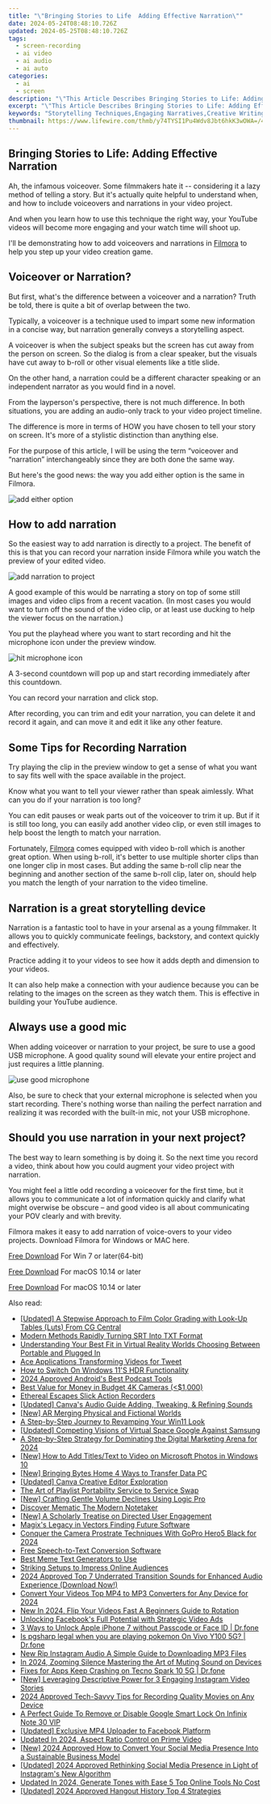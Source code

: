 ```yaml
---
title: "\"Bringing Stories to Life  Adding Effective Narration\""
date: 2024-05-24T08:48:10.726Z
updated: 2024-05-25T08:48:10.726Z
tags: 
  - screen-recording
  - ai video
  - ai audio
  - ai auto
categories: 
  - ai
  - screen
description: "\"This Article Describes Bringing Stories to Life: Adding Effective Narration\""
excerpt: "\"This Article Describes Bringing Stories to Life: Adding Effective Narration\""
keywords: "Storytelling Techniques,Engaging Narratives,Creative Writing Tips,Impactful Storytelling,Compelling Stories,Effective Storytelling Strategies,Dynamic Narration Methods"
thumbnail: https://www.lifewire.com/thmb/y74TYSI1Pu4Wdv8Jbt6hkK3wOWA=/400x300/filters:no_upscale():max_bytes(150000):strip_icc()/high-angle-view-of-man-holding-camera-at-table-877994880-5b1e840e3037130036d9bc07-ad7221e1c34b4f9db5991a98ddc0a775.jpg
---
```


## Bringing Stories to Life: Adding Effective Narration

Ah, the infamous voiceover. Some filmmakers hate it -- considering it a lazy method of telling a story. But it's actually quite helpful to understand when, and how to include voiceovers and narrations in your video project.

And when you learn how to use this technique the right way, your YouTube videos will become more engaging and your watch time will shoot up.

I'll be demonstrating how to add voiceovers and narrations in [Filmora](https://tools.techidaily.com/wondershare/filmora/download/) to help you step up your video creation game.

## Voiceover or Narration?

But first, what's the difference between a voiceover and a narration? Truth be told, there is quite a bit of overlap between the two.

Typically, a voiceover is a technique used to impart some new information in a concise way, but narration generally conveys a storytelling aspect.

A voiceover is when the subject speaks but the screen has cut away from the person on screen. So the dialog is from a clear speaker, but the visuals have cut away to b-roll or other visual elements like a title slide.

On the other hand, a narration could be a different character speaking or an independent narrator as you would find in a novel.

From the layperson's perspective, there is not much difference. In both situations, you are adding an audio-only track to your video project timeline.

The difference is more in terms of HOW you have chosen to tell your story on screen. It's more of a stylistic distinction than anything else.

For the purpose of this article, I will be using the term “voiceover and “narration” interchangeably since they are both done the same way.

But here's the good news: the way you add either option is the same in Filmora.

![add either option](https://images.wondershare.com/filmora/guide/get-started-with-filmora-01.png)

## How to add narration

So the easiest way to add narration is directly to a project. The benefit of this is that you can record your narration inside Filmora while you watch the preview of your edited video.

![add narration to project](https://images.wondershare.com/filmora/guide/stt-tts-srt-09.png)

A good example of this would be narrating a story on top of some still images and video clips from a recent vacation. (In most cases you would want to turn off the sound of the video clip, or at least use ducking to help the viewer focus on the narration.)

You put the playhead where you want to start recording and hit the microphone icon under the preview window.

![hit microphone icon](https://images.wondershare.com/filmora/guide/stt-tts-srt-08.png)

A 3-second countdown will pop up and start recording immediately after this countdown.

You can record your narration and click stop.

After recording, you can trim and edit your narration, you can delete it and record it again, and can move it and edit it like any other feature.

## Some Tips for Recording Narration

Try playing the clip in the preview window to get a sense of what you want to say fits well with the space available in the project.

Know what you want to tell your viewer rather than speak aimlessly. What can you do if your narration is too long?

You can edit pauses or weak parts out of the voiceover to trim it up. But if it is still too long, you can easily add another video clip, or even still images to help boost the length to match your narration.

Fortunately, [Filmora](https://tools.techidaily.com/wondershare/filmora/download/) comes equipped with video b-roll which is another great option. When using b-roll, it's better to use multiple shorter clips than one longer clip in most cases. But adding the same b-roll clip near the beginning and another section of the same b-roll clip, later on, should help you match the length of your narration to the video timeline.

## Narration is a great storytelling device

Narration is a fantastic tool to have in your arsenal as a young filmmaker. It allows you to quickly communicate feelings, backstory, and context quickly and effectively.

Practice adding it to your videos to see how it adds depth and dimension to your videos.

It can also help make a connection with your audience because you can be relating to the images on the screen as they watch them. This is effective in building your YouTube audience.

## Always use a good mic

When adding voiceover or narration to your project, be sure to use a good USB microphone. A good quality sound will elevate your entire project and just requires a little planning.

![use good microphone](https://images.wondershare.com/filmora/article-images/2022/11/use-good-microphone.jpg)

Also, be sure to check that your external microphone is selected when you start recording. There's nothing worse than nailing the perfect narration and realizing it was recorded with the built-in mic, not your USB microphone.

## Should you use narration in your next project?

The best way to learn something is by doing it. So the next time you record a video, think about how you could augment your video project with narration.

You might feel a little odd recording a voiceover for the first time, but it allows you to communicate a lot of information quickly and clarify what might overwise be obscure – and good video is all about communicating your POV clearly and with brevity.

Filmora makes it easy to add narration of voice-overs to your video projects. Download Filmora for Windows or MAC here.

[Free Download](https://tools.techidaily.com/wondershare/filmora/download/) For Win 7 or later(64-bit)

[Free Download](https://tools.techidaily.com/wondershare/filmora/download/) For macOS 10.14 or later

[Free Download](https://tools.techidaily.com/wondershare/filmora/download/) For macOS 10.14 or later

<ins class="adsbygoogle"
     style="display:block"
     data-ad-format="autorelaxed"
     data-ad-client="ca-pub-7571918770474297"
     data-ad-slot="1223367746"></ins>

<ins class="adsbygoogle"
     style="display:block"
     data-ad-format="autorelaxed"
     data-ad-client="ca-pub-7571918770474297"
     data-ad-slot="1223367746"></ins>



<ins class="adsbygoogle"
     style="display:block"
     data-ad-client="ca-pub-7571918770474297"
     data-ad-slot="8358498916"
     data-ad-format="auto"
     data-full-width-responsive="true"></ins>


<span class="atpl-alsoreadstyle">Also read:</span>
<div><ul>
<li><a href="https://extra-lessons.techidaily.com/updated-a-stepwise-approach-to-film-color-grading-with-look-up-tables-luts-from-cg-central/"><u>[Updated] A Stepwise Approach to Film Color Grading with Look-Up Tables (Luts) From CG Central</u></a></li>
<li><a href="https://extra-lessons.techidaily.com/modern-methods-rapidly-turning-srt-into-txt-format/"><u>Modern Methods  Rapidly Turning SRT Into TXT Format</u></a></li>
<li><a href="https://extra-lessons.techidaily.com/understanding-your-best-fit-in-virtual-reality-worlds-choosing-between-portable-and-plugged-in/"><u>Understanding Your Best Fit in Virtual Reality Worlds  Choosing Between Portable and Plugged In</u></a></li>
<li><a href="https://extra-lessons.techidaily.com/ace-applications-transforming-videos-for-tweet/"><u>Ace Applications  Transforming Videos for Tweet</u></a></li>
<li><a href="https://extra-lessons.techidaily.com/how-to-switch-on-windows-11s-hdr-functionality/"><u>How to Switch On Windows 11'S HDR Functionality</u></a></li>
<li><a href="https://extra-lessons.techidaily.com/2024-approved-androids-best-podcast-tools/"><u>2024 Approved  Android's Best Podcast Tools</u></a></li>
<li><a href="https://extra-lessons.techidaily.com/best-value-for-money-in-budget-4k-cameras-(1000/"><u>Best Value for Money in Budget 4K Cameras (<$1,000)</u></a></li>
<li><a href="https://extra-lessons.techidaily.com/ethereal-escapes-slick-action-recorders/"><u>Ethereal Escapes  Slick Action Recorders</u></a></li>
<li><a href="https://extra-lessons.techidaily.com/updated-canvas-audio-guide-adding-tweaking-and-refining-sounds/"><u>[Updated] Canva's Audio Guide  Adding, Tweaking, & Refining Sounds</u></a></li>
<li><a href="https://extra-lessons.techidaily.com/new-ar-merging-physical-and-fictional-worlds/"><u>[New] AR  Merging Physical and Fictional Worlds</u></a></li>
<li><a href="https://extra-lessons.techidaily.com/a-step-by-step-journey-to-revamping-your-win11-look/"><u>A Step-by-Step Journey to Revamping Your Win11 Look</u></a></li>
<li><a href="https://extra-lessons.techidaily.com/updated-competing-visions-of-virtual-space-google-against-samsung/"><u>[Updated] Competing Visions of Virtual Space  Google Against Samsung</u></a></li>
<li><a href="https://extra-lessons.techidaily.com/a-step-by-step-strategy-for-dominating-the-digital-marketing-arena-for-2024/"><u>A Step-by-Step Strategy for Dominating the Digital Marketing Arena for 2024</u></a></li>
<li><a href="https://extra-lessons.techidaily.com/new-how-to-add-titlestext-to-video-on-microsoft-photos-in-windows-10/"><u>[New] How to Add Titles/Text to Video on Microsoft Photos in Windows 10</u></a></li>
<li><a href="https://extra-lessons.techidaily.com/new-bringing-bytes-home-4-ways-to-transfer-data-pc/"><u>[New] Bringing Bytes Home  4 Ways to Transfer Data PC</u></a></li>
<li><a href="https://extra-lessons.techidaily.com/updated-canva-creative-editor-exploration/"><u>[Updated] Canva Creative Editor Exploration</u></a></li>
<li><a href="https://extra-lessons.techidaily.com/the-art-of-playlist-portability-service-to-service-swap/"><u>The Art of Playlist Portability  Service to Service Swap</u></a></li>
<li><a href="https://extra-lessons.techidaily.com/new-crafting-gentle-volume-declines-using-logic-pro/"><u>[New] Crafting Gentle Volume Declines Using Logic Pro</u></a></li>
<li><a href="https://extra-lessons.techidaily.com/discover-mematic-the-modern-notetaker/"><u>Discover Mematic  The Modern Notetaker</u></a></li>
<li><a href="https://extra-lessons.techidaily.com/new-a-scholarly-treatise-on-directed-user-engagement/"><u>[New] A Scholarly Treatise on Directed User Engagement</u></a></li>
<li><a href="https://extra-lessons.techidaily.com/magixs-legacy-in-vectors-finding-future-software/"><u>Magix's Legacy in Vectors  Finding Future Software</u></a></li>
<li><a href="https://extra-lessons.techidaily.com/conquer-the-camera-prostrate-techniques-with-gopro-hero5-black-for-2024/"><u>Conquer the Camera  Prostrate Techniques With GoPro Hero5 Black for 2024</u></a></li>
<li><a href="https://extra-lessons.techidaily.com/free-speech-to-text-conversion-software/"><u>Free Speech-to-Text Conversion Software</u></a></li>
<li><a href="https://extra-lessons.techidaily.com/best-meme-text-generators-to-use/"><u>Best Meme Text Generators to Use</u></a></li>
<li><a href="https://extra-lessons.techidaily.com/striking-setups-to-impress-online-audiences/"><u>Striking Setups to Impress Online Audiences</u></a></li>
<li><a href="https://voice-adjusting.techidaily.com/2024-approved-top-7-underrated-transition-sounds-for-enhanced-audio-experience-download-now/"><u>2024 Approved Top 7 Underrated Transition Sounds for Enhanced Audio Experience (Download Now!)</u></a></li>
<li><a href="https://ai-vdieo-software.techidaily.com/convert-your-videos-top-mp4-to-mp3-converters-for-any-device-for-2024/"><u>Convert Your Videos Top MP4 to MP3 Converters for Any Device for 2024</u></a></li>
<li><a href="https://ai-driven-video-production.techidaily.com/new-in-2024-flip-your-videos-fast-a-beginners-guide-to-rotation/"><u>New In 2024, Flip Your Videos Fast A Beginners Guide to Rotation</u></a></li>
<li><a href="https://facebook-video-recording.techidaily.com/unlocking-facebooks-full-potential-with-strategic-video-ads/"><u>Unlocking Facebook's Full Potential with Strategic Video Ads</u></a></li>
<li><a href="https://iphone-unlock.techidaily.com/3-ways-to-unlock-apple-iphone-7-without-passcode-or-face-id-drfone-by-drfone-ios/"><u>3 Ways to Unlock Apple iPhone 7 without Passcode or Face ID | Dr.fone</u></a></li>
<li><a href="https://fake-location.techidaily.com/is-pgsharp-legal-when-you-are-playing-pokemon-on-vivo-y100-5g-drfone-by-drfone-virtual-android/"><u>Is pgsharp legal when you are playing pokemon On Vivo Y100 5G? | Dr.fone</u></a></li>
<li><a href="https://video-content-creator.techidaily.com/new-rip-instagram-audio-a-simple-guide-to-downloading-mp3-files/"><u>New Rip Instagram Audio A Simple Guide to Downloading MP3 Files</u></a></li>
<li><a href="https://sound-tweaking.techidaily.com/in-2024-zooming-silence-mastering-the-art-of-muting-sound-on-devices/"><u>In 2024, Zooming Silence Mastering the Art of Muting Sound on Devices</u></a></li>
<li><a href="https://howto.techidaily.com/fixes-for-apps-keep-crashing-on-tecno-spark-10-5g-drfone-by-drfone-fix-android-problems-fix-android-problems/"><u>Fixes for Apps Keep Crashing on Tecno Spark 10 5G | Dr.fone</u></a></li>
<li><a href="https://instagram-videos.techidaily.com/new-leveraging-descriptive-power-for-3-engaging-instagram-video-stories/"><u>[New] Leveraging Descriptive Power for 3 Engaging Instagram Video Stories</u></a></li>
<li><a href="https://digital-screen-recording.techidaily.com/2024-approved-tech-savvy-tips-for-recording-quality-movies-on-any-device/"><u>2024 Approved  Tech-Savvy Tips for Recording Quality Movies on Any Device</u></a></li>
<li><a href="https://unlock-android.techidaily.com/a-perfect-guide-to-remove-or-disable-google-smart-lock-on-infinix-note-30-vip-by-drfone-android/"><u>A Perfect Guide To Remove or Disable Google Smart Lock On Infinix Note 30 VIP</u></a></li>
<li><a href="https://facebook-videos.techidaily.com/updated-exclusive-mp4-uploader-to-facebook-platform/"><u>[Updated] Exclusive MP4 Uploader to Facebook Platform</u></a></li>
<li><a href="https://ai-driven-video-production.techidaily.com/updated-in-2024-aspect-ratio-control-on-prime-video/"><u>Updated In 2024, Aspect Ratio Control on Prime Video</u></a></li>
<li><a href="https://instagram-videos.techidaily.com/new-2024-approved-how-to-convert-your-social-media-presence-into-a-sustainable-business-model/"><u>[New] 2024 Approved  How to Convert Your Social Media Presence Into a Sustainable Business Model</u></a></li>
<li><a href="https://instagram-videos.techidaily.com/updated-2024-approved-rethinking-social-media-presence-in-light-of-instagrams-new-algorithm/"><u>[Updated] 2024 Approved  Rethinking Social Media Presence in Light of Instagram's New Algorithm</u></a></li>
<li><a href="https://ai-video-tools.techidaily.com/updated-in-2024-generate-tones-with-ease-5-top-online-tools-no-cost/"><u>Updated In 2024, Generate Tones with Ease 5 Top Online Tools No Cost</u></a></li>
<li><a href="https://on-screen-recording.techidaily.com/updated-2024-approved-hangout-history-top-4-strategies/"><u>[Updated] 2024 Approved  Hangout History  Top 4 Strategies</u></a></li>
</ul></div>

